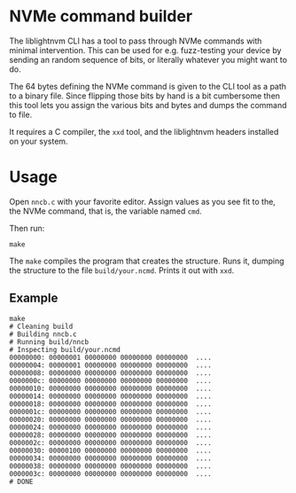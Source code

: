 # NVMe command builder

The liblightnvm CLI has a tool to pass through NVMe commands with minimal
intervention. This can be used for e.g. fuzz-testing your device by sending an
random sequence of bits, or literally whatever you might want to do.

The 64 bytes defining the NVMe command is given to the CLI tool as a path to a
binary file. Since flipping those bits by hand is a bit cumbersome then this
tool lets you assign the various bits and bytes and dumps the command to file.

It requires a C compiler, the `xxd` tool, and the liblightnvm headers installed
on your system.

# Usage

Open `nncb.c` with your favorite editor. Assign values as you see fit to the,
the NVMe command, that is, the variable named `cmd`.

Then run:

```
make
```

The `make` compiles the program that creates the structure. Runs it, dumping the
structure to the file `build/your.ncmd`. Prints it out with `xxd`.

## Example

```
make
# Cleaning build
# Building nncb.c
# Running build/nncb
# Inspecting build/your.ncmd
00000000: 00000001 00000000 00000000 00000000  ....
00000004: 00000001 00000000 00000000 00000000  ....
00000008: 00000000 00000000 00000000 00000000  ....
0000000c: 00000000 00000000 00000000 00000000  ....
00000010: 00000000 00000000 00000000 00000000  ....
00000014: 00000000 00000000 00000000 00000000  ....
00000018: 00000000 00000000 00000000 00000000  ....
0000001c: 00000000 00000000 00000000 00000000  ....
00000020: 00000000 00000000 00000000 00000000  ....
00000024: 00000000 00000000 00000000 00000000  ....
00000028: 00000000 00000000 00000000 00000000  ....
0000002c: 00000000 00000000 00000000 00000000  ....
00000030: 00000100 00000000 00000000 00000000  ....
00000034: 00000000 00000000 00000000 00000000  ....
00000038: 00000000 00000000 00000000 00000000  ....
0000003c: 00000000 00000000 00000000 00000000  ....
# DONE
```
